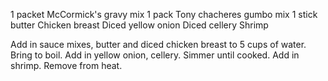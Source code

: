 1 packet McCormick's gravy mix
1 pack Tony chacheres gumbo mix
1 stick butter 
Chicken breast
Diced yellow onion
Diced cellery
Shrimp

Add in sauce mixes, butter and diced chicken breast to 5 cups of water. Bring to boil.
Add in yellow onion, cellery. Simmer until cooked. 
Add in shrimp. Remove from heat. 
